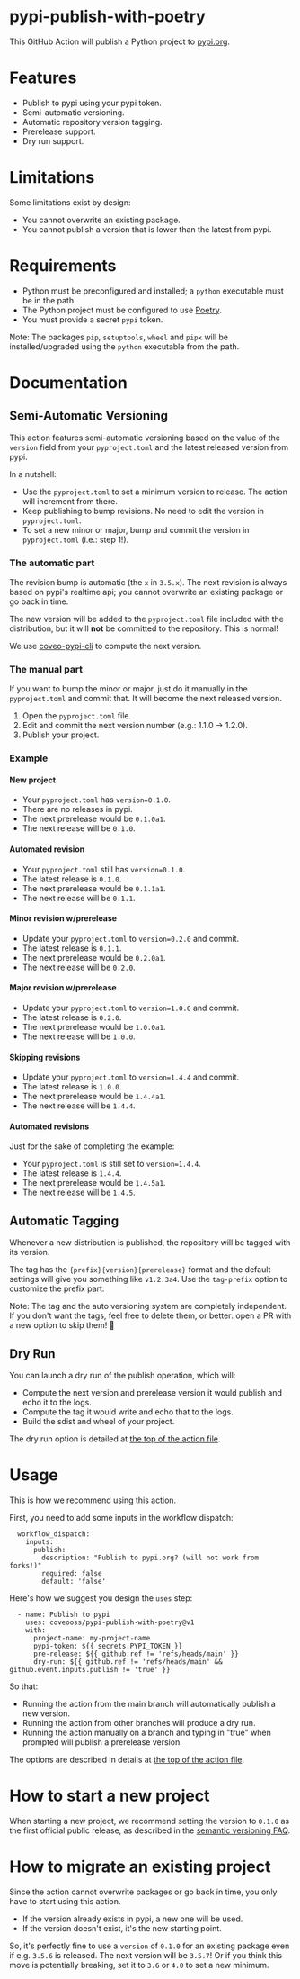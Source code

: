 # pypi-publish-with-poetry

This GitHub Action will publish a Python project to [pypi.org](https://pypi.org).


# Features

- Publish to pypi using your pypi token.
- Semi-automatic versioning.
- Automatic repository version tagging.
- Prerelease support.
- Dry run support.


# Limitations

Some limitations exist by design:
 
- You cannot overwrite an existing package.
- You cannot publish a version that is lower than the latest from pypi.


# Requirements

- Python must be preconfigured and installed; a `python` executable must be in the path.
- The Python project must be configured to use [Poetry](https://python-poetry.org).
- You must provide a secret `pypi` token.

Note: The packages `pip`, `setuptools`, `wheel` and `pipx` will be installed/upgraded 
using the `python` executable from the path.


# Documentation

## Semi-Automatic Versioning

This action features semi-automatic versioning based on the value of the `version` field from your `pyproject.toml`
and the latest released version from pypi.

In a nutshell:
- Use the `pyproject.toml` to set a minimum version to release. The action will increment from there.
- Keep publishing to bump revisions. No need to edit the version in `pyproject.toml`.
- To set a new minor or major, bump and commit the version in `pyproject.toml` (i.e.: step 1!).

### The automatic part

The revision bump is automatic (the `x` in `3.5.x`).
The next revision is always based on pypi's realtime api; you cannot overwrite an existing package or go back in time.

The new version will be added to the `pyproject.toml` file included with the distribution,
but it will **not** be committed to the repository. This is normal!

We use 
[coveo-pypi-cli](https://github.com/coveooss/coveo-python-oss/tree/main/coveo-pypi-cli#pypi-cli-in-action) 
to compute the next version.

### The manual part

If you want to bump the minor or major, just do it manually in the `pyproject.toml` and commit that.
It will become the next released version.

1. Open the `pyproject.toml` file.
2. Edit and commit the next version number (e.g.: 1.1.0 -> 1.2.0).
3. Publish your project.


### Example

#### New project
- Your `pyproject.toml` has `version=0.1.0`.
- There are no releases in pypi.
- The next prerelease would be `0.1.0a1`.
- The next release will be `0.1.0`.

#### Automated revision
- Your `pyproject.toml` still has `version=0.1.0`.
- The latest release is `0.1.0`.
- The next prerelease would be `0.1.1a1`.
- The next release will be `0.1.1`.

#### Minor revision w/prerelease
- Update your `pyproject.toml` to `version=0.2.0` and commit.
- The latest release is `0.1.1`.
- The next prerelease would be `0.2.0a1`.
- The next release will be `0.2.0`.

#### Major revision w/prerelease
- Update your `pyproject.toml` to `version=1.0.0` and commit.
- The latest release is `0.2.0`.
- The next prerelease would be `1.0.0a1`.
- The next release will be `1.0.0`.

#### Skipping revisions
- Update your `pyproject.toml` to `version=1.4.4` and commit.
- The latest release is `1.0.0`.
- The next prerelease would be `1.4.4a1`.
- The next release will be `1.4.4`.

#### Automated revisions
Just for the sake of completing the example:
- Your `pyproject.toml` is still set to `version=1.4.4`.
- The latest release is `1.4.4`.
- The next prerelease would be `1.4.5a1`.
- The next release will be `1.4.5`.


## Automatic Tagging

Whenever a new distribution is published, the repository will be tagged with its version.

The tag has the `{prefix}{version}{prerelease}` format and the default settings will give you something like `v1.2.3a4`.
Use the `tag-prefix` option to customize the prefix part.

Note: The tag and the auto versioning system are completely independent. 
If you don't want the tags, feel free to delete them, or better: open a PR with a new option to skip them! :rocket:


## Dry Run

You can launch a dry run of the publish operation, which will:

- Compute the next version and prerelease version it would publish and echo it to the logs.
- Compute the tag it would write and echo that to the logs.
- Build the sdist and wheel of your project.

The dry run option is detailed at  [the top of the action file](./action.yml).


# Usage

This is how we recommend using this action. 

First, you need to add some inputs in the workflow dispatch: 

      workflow_dispatch:
        inputs:
          publish:
            description: "Publish to pypi.org? (will not work from forks!)"
            required: false
            default: 'false'


Here's how we suggest you design the `uses` step:
    
      - name: Publish to pypi
        uses: coveooss/pypi-publish-with-poetry@v1
        with:
          project-name: my-project-name
          pypi-token: ${{ secrets.PYPI_TOKEN }}
          pre-release: ${{ github.ref != 'refs/heads/main' }}
          dry-run: ${{ github.ref != 'refs/heads/main' && github.event.inputs.publish != 'true' }}


So that:

- Running the action from the main branch will automatically publish a new version.
- Running the action from other branches will produce a dry run.
- Running the action manually on a branch and typing in "true" when prompted will publish a prerelease version.

The options are described in details at [the top of the action file](./action.yml).


# How to start a new project

When starting a new project, we recommend setting the version to `0.1.0` as the first official public release, 
as described in the [semantic versioning FAQ](https://semver.org/#how-should-i-deal-with-revisions-in-the-0yz-initial-development-phase).


# How to migrate an existing project

Since the action cannot overwrite packages or go back in time, you only have to start using this action.

- If the version already exists in pypi, a new one will be used.
- If the version doesn't exist, it's the new starting point.

So, it's perfectly fine to use a `version` of `0.1.0` for an existing package even if e.g. `3.5.6` is released.
The next version will be `3.5.7`! Or if you think this move is potentially breaking, set it to `3.6` or `4.0` to set a new minimum.
